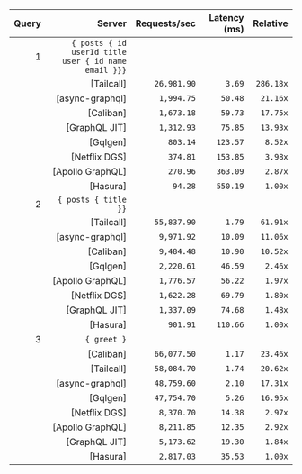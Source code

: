 <!-- PERFORMANCE_RESULTS_START -->

| Query | Server | Requests/sec | Latency (ms) | Relative |
|-------:|--------:|--------------:|--------------:|---------:|
| 1 | `{ posts { id userId title user { id name email }}}` |
|| [Tailcall] | `26,981.90` | `3.69` | `286.18x` |
|| [async-graphql] | `1,994.75` | `50.48` | `21.16x` |
|| [Caliban] | `1,673.18` | `59.73` | `17.75x` |
|| [GraphQL JIT] | `1,312.93` | `75.85` | `13.93x` |
|| [Gqlgen] | `803.14` | `123.57` | `8.52x` |
|| [Netflix DGS] | `374.81` | `153.85` | `3.98x` |
|| [Apollo GraphQL] | `270.96` | `363.09` | `2.87x` |
|| [Hasura] | `94.28` | `550.19` | `1.00x` |
| 2 | `{ posts { title }}` |
|| [Tailcall] | `55,837.90` | `1.79` | `61.91x` |
|| [async-graphql] | `9,971.92` | `10.09` | `11.06x` |
|| [Caliban] | `9,484.48` | `10.90` | `10.52x` |
|| [Gqlgen] | `2,220.61` | `46.59` | `2.46x` |
|| [Apollo GraphQL] | `1,776.57` | `56.22` | `1.97x` |
|| [Netflix DGS] | `1,622.28` | `69.79` | `1.80x` |
|| [GraphQL JIT] | `1,337.09` | `74.68` | `1.48x` |
|| [Hasura] | `901.91` | `110.66` | `1.00x` |
| 3 | `{ greet }` |
|| [Caliban] | `66,077.50` | `1.17` | `23.46x` |
|| [Tailcall] | `58,084.70` | `1.74` | `20.62x` |
|| [async-graphql] | `48,759.60` | `2.10` | `17.31x` |
|| [Gqlgen] | `47,754.70` | `5.26` | `16.95x` |
|| [Netflix DGS] | `8,370.70` | `14.38` | `2.97x` |
|| [Apollo GraphQL] | `8,211.85` | `12.35` | `2.92x` |
|| [GraphQL JIT] | `5,173.62` | `19.30` | `1.84x` |
|| [Hasura] | `2,817.03` | `35.53` | `1.00x` |

<!-- PERFORMANCE_RESULTS_END -->

